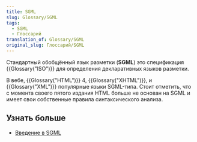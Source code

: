```yaml
---
title: SGML
slug: Glossary/SGML
tags:
  - SGML
  - Глоссарий
translation_of: Glossary/SGML
original_slug: Глоссарий/SGML
---
```


Стандартный обобщённый язык разметки (**SGML**) это спецификация {{Glossary("ISO")}} для определения декларативных языков разметки.

В вебе, {{Glossary("HTML")}} 4, {{Glossary("XHTML")}}, и {{Glossary("XML")}} популярные языки SGML-типа. Стоит отметить, что с момента своего пятого издания HTML больше не основан на SGML и имеет свои собственные правила синтаксического анализа.

## Узнать больше

- [Введение в SGML](http://www.isgmlug.org/)
